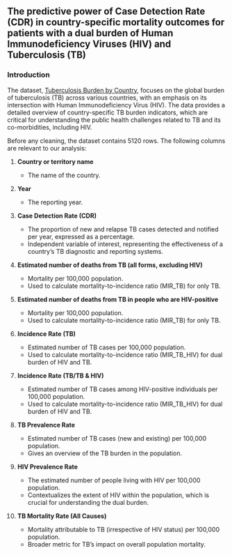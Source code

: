 ## The predictive power of Case Detection Rate (CDR) in country-specific mortality outcomes for patients with a dual burden of Human Immunodeficiency Viruses (HIV) and Tuberculosis (TB)

### Introduction

The dataset, [Tuberculosis Burden by Country](https://public.tableau.com/app/sample-data/TB_Burden_Country.csv?_gl=1*jep8cy*_ga*MTk5ODg2MTIzMi4xNzMxOTM4NzQx*_ga_8YLN0SNXVS*MTczMjU0MjY2OS42LjEuMTczMjU0MjgyNC4wLjAuMA..), focuses on the global burden of tuberculosis (TB) across various countries, with an emphasis on its intersection with Human Immunodeficiency Virus (HIV). The data provides a detailed overview of country-specific TB burden indicators, which are critical for understanding the public health challenges related to TB and its co-morbidities, including HIV. 
<p>
Before any cleaning, the dataset contains 5120 rows. 
The following columns are relevant to our analysis:
</p>

1. **Country or territory name**  
   - The name of the country. 

2. **Year**  
   - The reporting year. 

3. **Case Detection Rate (CDR)**  
   - The proportion of new and relapse TB cases detected and notified per year, expressed as a percentage.  
   - Independent variable of interest, representing the effectiveness of a country’s TB diagnostic and reporting systems.

4. **Estimated number of deaths from TB (all forms, excluding HIV)**  
   - Mortality per 100,000 population.
   - Used to calculate mortality-to-incidence ratio (MIR_TB) for only TB.

4. **Estimated number of deaths from TB in people who are HIV-positive**  
   - Mortality per 100,000 population.
   - Used to calculate mortality-to-incidence ratio (MIR_TB) for only TB.

5. **Incidence Rate (TB)**
   - Estimated number of TB cases per 100,000 population.
   - Used to calculate mortality-to-incidence ratio (MIR_TB_HIV) for dual burden of HIV and TB.

6. **Incidence Rate (TB/TB & HIV)**
   - Estimated number of TB cases among HIV-positive individuals per 100,000 population.
   - Used to calculate mortality-to-incidence ratio (MIR_TB_HIV) for dual burden of HIV and TB.

7. **TB Prevalence Rate**  
   - Estimated number of TB cases (new and existing) per 100,000 population.  
   - Gives an overview of the TB burden in the population.

8. **HIV Prevalence Rate**  
   - The estimated number of people living with HIV per 100,000 population.  
   - Contextualizes the extent of HIV within the population, which is crucial for understanding the dual burden.

9. **TB Mortality Rate (All Causes)**  
   - Mortality attributable to TB (irrespective of HIV status) per 100,000 population.  
   - Broader metric for TB’s impact on overall population mortality.

